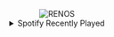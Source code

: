 <div align="center">
<picture>
    <source media="(prefers-color-scheme: dark)" srcset="https://i.ibb.co/s9NKfNFV/output-gif.gif">
    <source media="(prefers-color-scheme: light)" srcset="https://i.ibb.co/s9NKfNFV/output-gif.gif">
    <img alt="RENOS" src="https://i.ibb.co/s9NKfNFV/output-gif.gif">
</picture>
<details>
<summary>Spotify Recently Played</summary>
<img src="https://spotify-recently-played-readme.vercel.app/api?user=31d6d6zerc5ct6kck32na2ozsqf4&unique=1&width=400" alt="Spotify" />
</details>
</div>

<!-- Image deletion URL: https://ibb.co/nMY7GYDL/0f41c390f5c396b946adfcfd1937cb2f -->